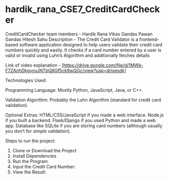 # hardik_rana_CSE7_CreditCardChecker
CreditCardChecker
team members - 
               Hardik Rana
               Vikas Gandas
               Pawan Gandas
               Hitesh Sahu
Description -
The Credit Card Validator is a frontend-based software application designed to help users validate their credit card numbers quickly and easily. It checks if a card number entered by a user is valid or invalid using Luhn’s Algorithm and additionally fetches details   

Link of video explanation - [https://drive.google.com/file/d/1MWk-F7ZAnhDkgynvJNTbQ8Gf5ck9wQGc/view?usp=drivesdk]

Technologies Used:

Programming Language:
Mostly Python, JavaScript, Java, or C++.

Validation Algorithm:
Probably the Luhn Algorithm (standard for credit card validation).

Optional Extras:
HTML/CSS/JavaScript if you made a web interface.
Node.js if you built a backend.
Flask/Django if you used Python and made a web app.
Database like SQLite if you are storing card numbers (although usually you don’t for simple validation).

Steps to run the project:
1. Clone or Download the Project
2. Install Dependencies
3. Run the Program
4. Input the Credit Card Number:
5. View the Result:
